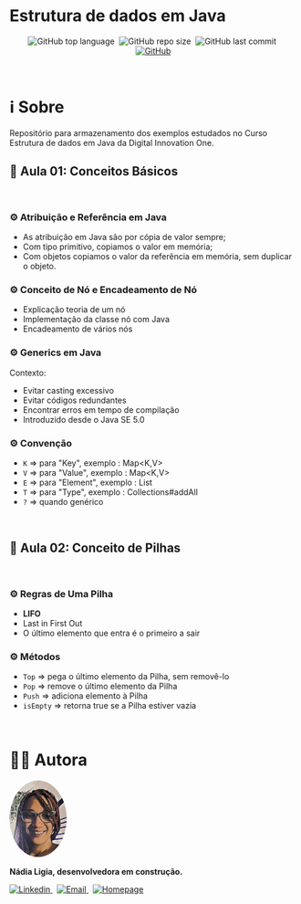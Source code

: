# Estrutura de dados em Java

<p align="center">
  <img alt="GitHub top language" src="https://img.shields.io/github/languages/top/nlnadialigia/estrutura-de-dados?color=d63031&style=plastic">&nbsp;
  <img alt="GitHub repo size" src="https://img.shields.io/github/repo-size/nlnadialigia/estrutura-de-dados?color=d63031&style=plastic">&nbsp;
  <img alt="GitHub last commit" src="https://img.shields.io/github/last-commit/nlnadialigia/estrutura-de-dados?color=d63031&style=plastic">&nbsp;
  <a href="./LICENSE.md">
    <img alt="GitHub" src="https://img.shields.io/github/license/nlnadialigia/estrutura-de-dados?color=d63031&style=plastic">
  </a>
</p>

<br>

# ℹ️ Sobre

Repositório para armazenamento dos exemplos estudados no Curso Estrutura de dados em Java da Digital Innovation One.

## 📌 Aula 01: Conceitos Básicos

<br>

### ⚙ Atribuição e Referência em Java

- As atribuição em Java são por cópia de valor sempre;
- Com tipo primitivo, copiamos o valor em memória;
- Com objetos copiamos o valor da referência em memória,
  sem duplicar o objeto.

### ⚙ Conceito de Nó e Encadeamento de Nó

- Explicação teoria de um nó
- Implementação da classe nó com Java
- Encadeamento de vários nós

### ⚙ Generics em Java

Contexto:

- Evitar casting excessivo
- Evitar códigos redundantes
- Encontrar erros em tempo de compilação
- Introduzido desde o Java SE 5.0

### ⚙ Convenção

- `K` => para "Key", exemplo : Map<K,V>
- `V` => para "Value", exemplo : Map<K,V>
- `E` => para "Element", exemplo : List<E>
- `T` => para "Type", exemplo : Collections#addAll
- `?` => quando genérico

<br>

## 📌 Aula 02: Conceito de Pilhas

<br>

### ⚙ Regras de Uma Pilha

- **LIFO**
- Last in First Out
- O último elemento que entra é o primeiro a sair

### ⚙ Métodos

- `Top` => pega o último elemento da Pilha, sem removê-lo
- `Pop` => remove o último elemento da Pilha
- `Push` => adiciona elemento à Pilha
- `isEmpty` => retorna true se a Pilha estiver vazia

<br>

# 👩‍💼 Autora

<img src=".github/picture.png" width="100px;" alt="Picture"/>
<p><b>Nádia Ligia, desenvolvedora em construção.</b></p>
<a href="https://www.linkedin.com/in/nlnadialigia/">
  <img alt="Linkedin" src="https://img.shields.io/badge/-Linkedin -d63031?style=flat&logo=Linkedin&logoColor=white&link=https://www.linkedin.com/in/nlnadialigia/" />
</a>&nbsp;
<a href="mailto:nlnadialigia@gmail.com">
  <img alt="Email" src="https://img.shields.io/badge/-Email-d63031?style=flat&logo=Gmail&logoColor=white&link=mailto:nlnadialigia@gmail.com" />
</a>&nbsp;
<a href="https://www.nlnadialigia.com">
  <img alt="Homepage" src="https://img.shields.io/badge/-Homepage-d63031" />
</a>
